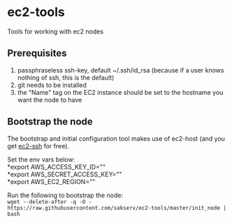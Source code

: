 ec2-tools
=========

Tools for working with ec2 nodes

Prerequisites
-------------
1. passphraseless ssh-key, default ~/.ssh/id_rsa (because if a user knows nothing of ssh, this is the default)
2. git needs to be installed
3. the "Name" tag on the EC2 instance should be set to the hostname you want the node to have

Bootstrap the node
------------------
The bootstrap and initial configuration tool makes use of ec2-host (and you get [ec2-ssh](https://github.com/Instagram/ec2-ssh) for free).   

Set the env vars below:  
*export AWS_ACCESS_KEY_ID=""  
*export AWS_SECRET_ACCESS_KEY=""  
*export AWS_EC2_REGION=""  

Run the following to bootstrap the node:  
`wget --delete-after -q -O - https://raw.githubusercontent.com/sakserv/ec2-tools/master/init_node | bash`
